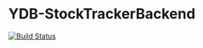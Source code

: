 # YDB-StockTrackerBackend
[![Build Status](https://travis-ci.org/RasmusLumholdt/YDB-StockTrackerBackend.svg?branch=master)](https://travis-ci.org/RasmusLumholdt/YDB-StockTrackerBackend)

